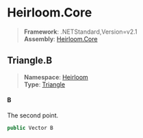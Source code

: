 # Heirloom.Core

> **Framework**: .NETStandard,Version=v2.1  
> **Assembly**: [Heirloom.Core][0]  

## Triangle.B

> **Namespace**: [Heirloom][0]  
> **Type**: [Triangle][1]  

#### B

The second point.

```cs
public Vector B
```

[0]: ../../../Heirloom.Core.md
[1]: ../Triangle.md
